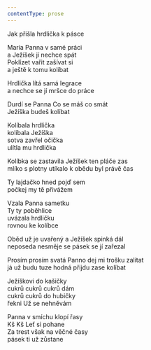 ```yaml
---
contentType: prose
---
```


Jak přišla hrdlička k pásce

Maria Panna v samé práci  
a Ježíšek jí nechce spát  
Poklízet vařit zašívat si  
a ještě k tomu kolíbat

  

Hrdlička lítá samá legrace  
a nechce se jí mršce do práce

  

Durdí se Panna Co se máš co smát  
Ježíška budeš kolíbat

  

Kolíbala hrdlička  
kolíbala Ježíška  
sotva zavřel očička  
ulítla mu hrdlička

  

Kolíbka se zastavila Ježíšek ten pláče zas  
mlíko s plotny utíkalo k obědu byl právě čas

  

Ty lajdačko hned pojď sem  
počkej my tě přivážem

  

Vzala Panna sametku  
Ty ty poběhlice  
uvázala hrdličku  
rovnou ke kolíbce

  

Oběd už je uvařený a Ježíšek spinká dál  
neposeda nesměje se pásek se jí zařezal

  

Prosím prosím svatá Panno dej mi trošku zalítat  
já už budu tuze hodná přijdu zase kolíbat

  

Ježíškovi do kašičky  
cukrů cukrů cukrů dám  
cukrů cukrů do hubičky  
řekni Už se nehněvám

  

Panna v smíchu klopí řasy  
Kš Kš Leť si pohane  
Za trest však na věčné časy  
pásek ti už zůstane
